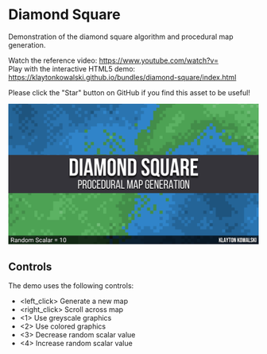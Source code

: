 # Diamond Square
Demonstration of the diamond square algorithm and procedural map generation.

Watch the reference video: https://www.youtube.com/watch?v=  
Play with the interactive HTML5 demo: https://klaytonkowalski.github.io/bundles/diamond-square/index.html

Please click the "Star" button on GitHub if you find this asset to be useful!

![alt text](https://github.com/klaytonkowalski/diamond-square/blob/master/assets/thumbnail.png?raw=true)

## Controls
The demo uses the following controls:
  - <left_click> Generate a new map
  - <right_click> Scroll across map
  - <1> Use greyscale graphics
  - <2> Use colored graphics
  - <3> Decrease random scalar value
  - <4> Increase random scalar value